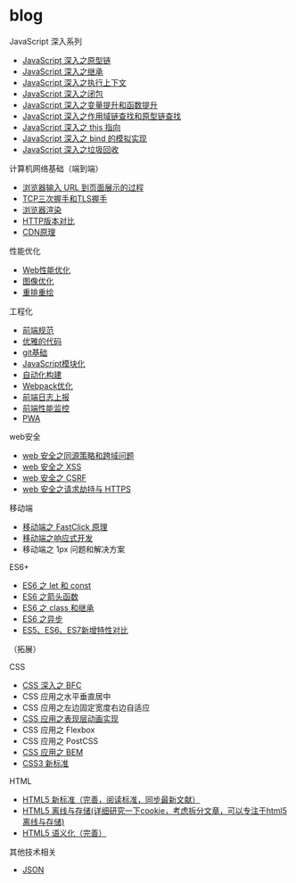 # blog

JavaScript 深入系列

* [JavaScript 深入之原型链](articles/JavaScript/JavaScript深入之原型链.md)
* [JavaScript 深入之继承](articles/JavaScript/JavaScript深入之继承.md)
* [JavaScript 深入之执行上下文](articles/JavaScript/JavaScript深入之执行上下文.md)
* [JavaScript 深入之闭包](articles/JavaScript/JavaScript深入之闭包.md)
* [JavaScript 深入之变量提升和函数提升](articles/JavaScript/JavaScript深入之变量提升和函数提升.md)
* [JavaScript 深入之作用域链查找和原型链查找](articles/JavaScript/JavaScript深入之作用域链查找和原型链查找.md)
* [JavaScript 深入之 this 指向](articles/JavaScript/JavaScript深入之this指向.md)
* [JavaScript 深入之 bind 的模拟实现](articles/JavaScript/JavaScript深入之bind的模拟实现.md)
* [JavaScript 深入之垃圾回收](articles/JavaScript/JavaScript深入之垃圾回收.md)

计算机网络基础（端到端）

* [浏览器输入 URL 到页面展示的过程](articles/端到端/浏览器输入URL到页面展示的过程.md)
* [TCP三次握手和TLS握手](articles/端到端/TCP三次握手和TLS握手.md)
* [浏览器渲染](articles/端到端/浏览器渲染.md)
* [HTTP版本对比](articles/端到端/HTTP版本对比.md)
* [CDN原理](articles/端到端/CDN原理.md)

性能优化

* [Web性能优化](articles/性能优化/Web性能优化.md)
* [图像优化](articles/性能优化/图像优化.md)
* [重排重绘](articles/性能优化/重排重绘.md)

工程化

* [前端规范](articles/技术相关/前端规范.md)
* [优雅的代码](articles/技术相关/优雅的代码.md)
* [git基础](articles/技术相关/git基础.md)
* [JavaScript模块化](articles/JavaScript基础/JavaScript模块化.md)
* [自动化构建](articles/技术相关/自动化构建.md)
* [Webpack优化](articles/工程化/Webpack优化.md)
* [前端日志上报](articles/工程化/前端日志上报.md)
* [前端性能监控](articles/工程化/前端性能监控.md)
* [PWA](articles/工程化/PWA.md)

web安全

* [web 安全之同源策略和跨域问题](articles/web安全/同源策略和跨域问题.md)
* [web 安全之 XSS](articles/web安全/XSS.md)
* [web 安全之 CSRF](articles/web安全/CSRF.md)
* [web 安全之请求劫持与 HTTPS](articles/web安全/请求劫持与HTTPS.md)

移动端

* [移动端之 FastClick 原理](articles/移动端/FastClick原理.md)
* [移动端之响应式开发](articles/移动端/响应式开发.md)
* 移动端之 1px 问题和解决方案

ES6+

* [ES6 之 let 和 const](articles/ES6+/ES6之let和const.md)
* [ES6 之箭头函数](articles/ES6+/ES6之箭头函数.md)
* [ES6 之 class 和继承](articles/ES6+/ES6之class和继承.md)
* [ES6 之异步](articles/ES6+/ES6之异步.md)
* [ES5、ES6、ES7新增特性对比](articles/ES6+/ES5、ES6、ES7新增特性对比.md)

（拓展）

CSS

* [CSS 深入之 BFC](articles/CSS/CSS深入之BFC.md)
* CSS 应用之水平垂直居中
* CSS 应用之左边固定宽度右边自适应
* [CSS 应用之表现层动画实现](articles/CSS/表现层动画实现.md)
* CSS 应用之 Flexbox
* CSS 应用之 PostCSS
* [CSS 应用之 BEM](articles/CSS/BEM.md)
* [CSS3 新标准](articles/CSS/CSS3新标准.md)

HTML

* [HTML5 新标准（完善，阅读标准，同步最新文献）](articles/HTML/HTML5新标准.md)
* [HTML5 离线与存储(详细研究一下cookie，考虑拆分文章，可以专注于html5离线与存储)](articles/HTML/HTML5离线与存储.md)
* [HTML5 语义化（完善）](articles/HTML/HTML5语义化.md)

其他技术相关

* [JSON](articles/技术相关/JSON.md)

